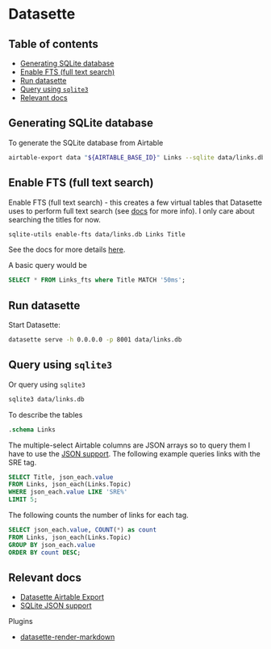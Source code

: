 # Datasette

## Table of contents

<!-- toc -->

- [Generating SQLite database](#generating-sqlite-database)
- [Enable FTS (full text search)](#enable-fts-full-text-search)
- [Run datasette](#run-datasette)
- [Query using `sqlite3`](#query-using-sqlite3)
- [Relevant docs](#relevant-docs)

<!-- tocstop -->

## Generating SQLite database

To generate the SQLite database from Airtable

```sh
airtable-export data "${AIRTABLE_BASE_ID}" Links --sqlite data/links.db
```

## Enable FTS (full text search)

Enable FTS (full text search) - this creates a few virtual tables that Datasette uses to perform full text search (see [docs](https://docs.datasette.io/en/stable/full_text_search.html) for more info). I only care about searching the titles for now.

```sh
sqlite-utils enable-fts data/links.db Links Title
```

See the docs for more details [here](https://www.sqlite.org/fts5.html).

A basic query would be

```sql
SELECT * FROM Links_fts where Title MATCH '50ms';
```

## Run datasette

Start Datasette:

```sh
datasette serve -h 0.0.0.0 -p 8001 data/links.db
```

## Query using `sqlite3`

Or query using `sqlite3`

```sh
sqlite3 data/links.db
```

To describe the tables

```sql
.schema Links
```

The multiple-select Airtable columns are JSON arrays so to query them I have to use the [JSON support](https://www.sqlite.org/json1.html). The following example queries links with the SRE tag.

```sql
SELECT Title, json_each.value
FROM Links, json_each(Links.Topic)
WHERE json_each.value LIKE 'SRE%'
LIMIT 5;
 ```

The following counts the number of links for each tag.

```sql
SELECT json_each.value, COUNT(*) as count
FROM Links, json_each(Links.Topic)
GROUP BY json_each.value
ORDER BY count DESC;
```

## Relevant docs

- [Datasette Airtable Export](https://datasette.io/tools/airtable-export)
- [SQLite JSON support](https://www.sqlite.org/json1.html)

Plugins

- [datasette-render-markdown](https://datasette.io/plugins/datasette-render-markdown)
